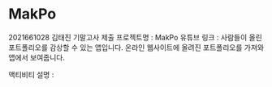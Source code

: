 # MakPo
2021661028 김태진 기말고사 제출
프로젝트명 : MakPo
유튜브 링크 : 
사람들이 올린 포트폴리오를 감상할 수 있는 앱입니다.
온라인 웹사이트에 올려진 포트폴리오를 가져와 앱에서 보여줍니다.

액티비티 설명 :

